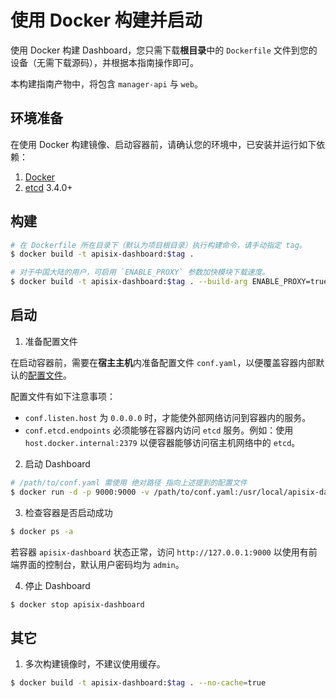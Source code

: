 <!--
#
# Licensed to the Apache Software Foundation (ASF) under one or more
# contributor license agreements.  See the NOTICE file distributed with
# this work for additional information regarding copyright ownership.
# The ASF licenses this file to You under the Apache License, Version 2.0
# (the "License"); you may not use this file except in compliance with
# the License.  You may obtain a copy of the License at
#
#     http://www.apache.org/licenses/LICENSE-2.0
#
# Unless required by applicable law or agreed to in writing, software
# distributed under the License is distributed on an "AS IS" BASIS,
# WITHOUT WARRANTIES OR CONDITIONS OF ANY KIND, either express or implied.
# See the License for the specific language governing permissions and
# limitations under the License.
#
-->

# 使用 Docker 构建并启动

使用 Docker 构建 Dashboard，您只需下载**根目录**中的 `Dockerfile` 文件到您的设备（无需下载源码），并根据本指南操作即可。

本构建指南产物中，将包含 `manager-api` 与 `web`。

## 环境准备

在使用 Docker 构建镜像、启动容器前，请确认您的环境中，已安装并运行如下依赖：

1. [Docker](https://docs.docker.com/engine/install/)
2. [etcd](https://etcd.io/docs/v3.4.0/dl-build/) 3.4.0+

## 构建

```sh
# 在 Dockerfile 所在目录下（默认为项目根目录）执行构建命令，请手动指定 tag。
$ docker build -t apisix-dashboard:$tag .

# 对于中国大陆的用户，可启用 `ENABLE_PROXY` 参数加快模块下载速度。
$ docker build -t apisix-dashboard:$tag . --build-arg ENABLE_PROXY=true
```

## 启动

1. 准备配置文件

在启动容器前，需要在**宿主主机**内准备配置文件 `conf.yaml`，以便覆盖容器内部默认的[配置文件](../api/conf/conf.yaml)。

配置文件有如下注意事项：

- `conf.listen.host` 为 `0.0.0.0` 时，才能使外部网络访问到容器内的服务。
- `conf.etcd.endpoints` 必须能够在容器内访问 `etcd` 服务。例如：使用 `host.docker.internal:2379` 以便容器能够访问宿主机网络中的 `etcd`。

2. 启动 Dashboard

```sh
# /path/to/conf.yaml 需使用 绝对路径 指向上述提到的配置文件
$ docker run -d -p 9000:9000 -v /path/to/conf.yaml:/usr/local/apisix-dashboard/conf/conf.yaml --name apisix-dashboard apisix-dashboard:$tag
```

3. 检查容器是否启动成功

```sh
$ docker ps -a
```

若容器 `apisix-dashboard` 状态正常，访问 `http://127.0.0.1:9000` 以使用有前端界面的控制台，默认用户密码均为 `admin`。

4. 停止 Dashboard

```sh
$ docker stop apisix-dashboard
```

## 其它

1. 多次构建镜像时，不建议使用缓存。

```sh
$ docker build -t apisix-dashboard:$tag . --no-cache=true
```
